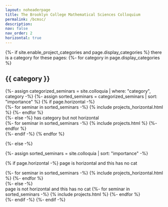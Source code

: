 ```yaml
---
layout: noheaderpage
title: The Brooklyn College Mathematical Sciences Colloquium
permalink: /bcmsc/
description: 
nav: false
nav_order: 2
horizontal: true
---
```

<!-- pages/bcmsc.md -->
<div class="projects">
{%- if site.enable_project_categories and page.display_categories %}
there is a category for these pages:
  <!-- Display categorized projects -->
  {%- for category in page.display_categories %}
  <h2 class="category">{{ category }}</h2>
  {%- assign categorized_seminars = site.colloquia | where: "category", category -%}
  {%- assign sorted_seminars = categorized_seminars | sort: "importance" %}
  <!-- Generate cards for each seminar -->
  {% if page.horizontal -%}
  <div class="container">
    <div class="row row-cols-1">
    {%- for seminar in sorted_seminars -%}
      {% include projects_horizontal.html %}
    {%- endfor %}
    </div>
  </div>
  {%- else -%}
  has category but not horizontal
  <div class="grid">
    {%- for seminar in sorted_seminars -%}
      {% include projects.html %}
    {%- endfor %}
  </div>
  {%- endif -%}
  {% endfor %}

{%- else -%}
<!-- Display seminars without categories -->
  {%- assign sorted_seminars = site.colloquia | sort: "importance" -%}
  <!-- Generate cards for each seminar -->
  {% if page.horizontal -%}
  page is horizontal and this has no cat
  <div class="container">
    <div class="row row-cols-2">
    {%- for seminar in sorted_seminars -%}
      {% include projects_horizontal.html %}
    {%- endfor %}
    </div>
  </div>
  {%- else -%}
  <div class="grid">
  page is not horizontal and this has no cat
    {%- for seminar in sorted_seminars -%}
      {% include projects.html %}
    {%- endfor %}
  </div>
  {%- endif -%}
{%- endif -%}
</div>

